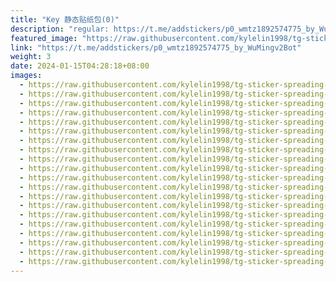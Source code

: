 ```yaml
---
title: "𝙺𝚎𝚢 静态贴纸包(0)"
description: "regular: https://t.me/addstickers/p0_wmtz1892574775_by_WuMingv2Bot"
featured_image: "https://raw.githubusercontent.com/kylelin1998/tg-sticker-spreading-worldwide-images/main/img/7b373933-070b-4bf7-9f36-219fe393fa2b.jpg"
link: "https://t.me/addstickers/p0_wmtz1892574775_by_WuMingv2Bot"
weight: 3
date: 2024-01-15T04:28:18+08:00
images:
  - https://raw.githubusercontent.com/kylelin1998/tg-sticker-spreading-worldwide-images/main/img/7b373933-070b-4bf7-9f36-219fe393fa2b.jpg
  - https://raw.githubusercontent.com/kylelin1998/tg-sticker-spreading-worldwide-images/main/img/3f19f875-7d06-4b69-9a9f-5b88126168ea.jpg
  - https://raw.githubusercontent.com/kylelin1998/tg-sticker-spreading-worldwide-images/main/img/7b590dfc-8f8a-47c1-adbf-31a498df5a1a.jpg
  - https://raw.githubusercontent.com/kylelin1998/tg-sticker-spreading-worldwide-images/main/img/3c1ec670-24c2-4506-b9bd-5c1d47caf982.jpg
  - https://raw.githubusercontent.com/kylelin1998/tg-sticker-spreading-worldwide-images/main/img/a48a3105-2042-4575-b2c9-59debb98a33e.jpg
  - https://raw.githubusercontent.com/kylelin1998/tg-sticker-spreading-worldwide-images/main/img/e8458206-eac2-462d-99a4-d7a1e405085a.jpg
  - https://raw.githubusercontent.com/kylelin1998/tg-sticker-spreading-worldwide-images/main/img/5ac0eeac-c182-41ef-b4e9-8a55d74349d5.jpg
  - https://raw.githubusercontent.com/kylelin1998/tg-sticker-spreading-worldwide-images/main/img/8faa855f-f7c7-4b6e-bd8b-99e36ca35301.jpg
  - https://raw.githubusercontent.com/kylelin1998/tg-sticker-spreading-worldwide-images/main/img/c0ba8009-1d4d-4bb1-b893-c604a7537d6f.jpg
  - https://raw.githubusercontent.com/kylelin1998/tg-sticker-spreading-worldwide-images/main/img/c1719a91-25db-4984-87e6-0890514c3e1d.jpg
  - https://raw.githubusercontent.com/kylelin1998/tg-sticker-spreading-worldwide-images/main/img/81eeb352-4873-4be0-8cb5-db2a68e69730.jpg
  - https://raw.githubusercontent.com/kylelin1998/tg-sticker-spreading-worldwide-images/main/img/d3552166-188d-4940-b049-f70c488e5f52.jpg
  - https://raw.githubusercontent.com/kylelin1998/tg-sticker-spreading-worldwide-images/main/img/ff4c032f-72e3-4312-88ad-c703a4ecbd10.jpg
  - https://raw.githubusercontent.com/kylelin1998/tg-sticker-spreading-worldwide-images/main/img/e1ebc64e-e35d-4ede-ab08-07f3c3f56573.jpg
  - https://raw.githubusercontent.com/kylelin1998/tg-sticker-spreading-worldwide-images/main/img/f66814a1-157d-4577-a008-2534f16e38cd.jpg
  - https://raw.githubusercontent.com/kylelin1998/tg-sticker-spreading-worldwide-images/main/img/c9694da8-2e13-4285-9d27-4116cec4da93.jpg
  - https://raw.githubusercontent.com/kylelin1998/tg-sticker-spreading-worldwide-images/main/img/393e5684-a5e6-4b4e-a500-c4b0db162dbd.jpg
  - https://raw.githubusercontent.com/kylelin1998/tg-sticker-spreading-worldwide-images/main/img/ec18ee7f-d4bc-4a64-a0f7-317ef46c17b5.jpg
  - https://raw.githubusercontent.com/kylelin1998/tg-sticker-spreading-worldwide-images/main/img/750f9331-b8f7-4cb9-8747-7faaccfe1d9e.jpg
  - https://raw.githubusercontent.com/kylelin1998/tg-sticker-spreading-worldwide-images/main/img/54ca6188-af2d-4e8b-ac84-0cd3e263ec4c.jpg
---
```

